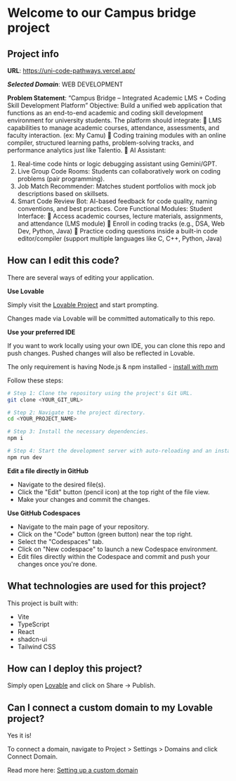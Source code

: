 # Welcome to our Campus bridge project

## Project info

**URL**: https://uni-code-pathways.vercel.app/

***Selected  Domain***:
WEB DEVELOPMENT

****Problem Statement****:
“Campus Bridge – Integrated Academic LMS + Coding 
Skill Development Platform” 
Objective: 
Build a unified web application that functions as an end-to-end academic and 
coding skill development environment for university students. The platform 
should integrate: 
 LMS capabilities to manage academic courses, attendance, assessments, 
and faculty interaction. (ex: My Camu) 
 Coding training modules with an online compiler, structured learning 
paths, problem-solving tracks, and performance analytics just like 
Talentio. 
 AI Assistant: 
1. Real-time code hints or logic debugging assistant using 
Gemini/GPT. 
2. Live Group Code Rooms: Students can collaboratively work 
on coding problems (pair programming). 
3. Job Match Recommender: Matches student portfolios with 
mock job descriptions based on skillsets. 
4. Smart Code Review Bot: AI-based feedback for code quality, 
naming conventions, and best practices. 
Core Functional Modules: 
 Student Interface: 
 Access academic courses, lecture materials, assignments, and attendance 
(LMS module) 
 Enroll in coding tracks (e.g., DSA, Web Dev, Python, Java) 
 Practice coding questions inside a built-in code editor/compiler (support 
multiple languages like C, C++, Python, Java)

## How can I edit this code?

There are several ways of editing your application.

**Use Lovable**

Simply visit the [Lovable Project](https://lovable.dev/projects/055e27be-e47e-4214-963e-bbd12a26c10b) and start prompting.

Changes made via Lovable will be committed automatically to this repo.

**Use your preferred IDE**

If you want to work locally using your own IDE, you can clone this repo and push changes. Pushed changes will also be reflected in Lovable.

The only requirement is having Node.js & npm installed - [install with nvm](https://github.com/nvm-sh/nvm#installing-and-updating)

Follow these steps:

```sh
# Step 1: Clone the repository using the project's Git URL.
git clone <YOUR_GIT_URL>

# Step 2: Navigate to the project directory.
cd <YOUR_PROJECT_NAME>

# Step 3: Install the necessary dependencies.
npm i

# Step 4: Start the development server with auto-reloading and an instant preview.
npm run dev
```

**Edit a file directly in GitHub**

- Navigate to the desired file(s).
- Click the "Edit" button (pencil icon) at the top right of the file view.
- Make your changes and commit the changes.

**Use GitHub Codespaces**

- Navigate to the main page of your repository.
- Click on the "Code" button (green button) near the top right.
- Select the "Codespaces" tab.
- Click on "New codespace" to launch a new Codespace environment.
- Edit files directly within the Codespace and commit and push your changes once you're done.

## What technologies are used for this project?

This project is built with:

- Vite
- TypeScript
- React
- shadcn-ui
- Tailwind CSS

## How can I deploy this project?

Simply open [Lovable](https://lovable.dev/projects/055e27be-e47e-4214-963e-bbd12a26c10b) and click on Share -> Publish.

## Can I connect a custom domain to my Lovable project?

Yes it is!

To connect a domain, navigate to Project > Settings > Domains and click Connect Domain.

Read more here: [Setting up a custom domain](https://docs.lovable.dev/tips-tricks/custom-domain#step-by-step-guide)
